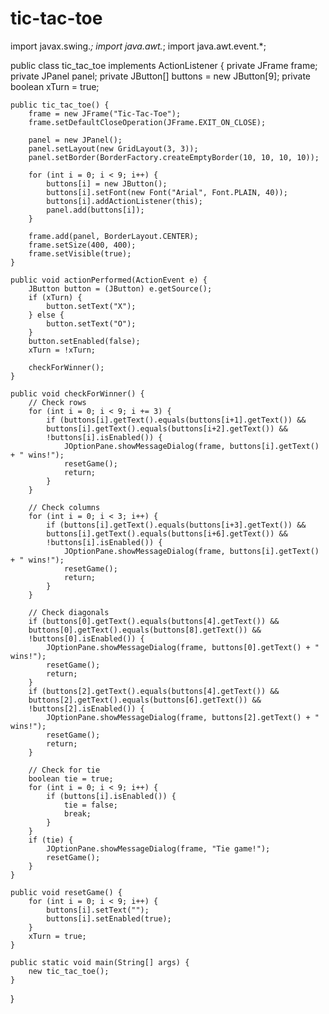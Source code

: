 # tic-tac-toe
import javax.swing.*;
import java.awt.*;
import java.awt.event.*;

public class tic_tac_toe implements ActionListener {
    private JFrame frame;
    private JPanel panel;
    private JButton[] buttons = new JButton[9];
    private boolean xTurn = true;

    public tic_tac_toe() {
        frame = new JFrame("Tic-Tac-Toe");
        frame.setDefaultCloseOperation(JFrame.EXIT_ON_CLOSE);

        panel = new JPanel();
        panel.setLayout(new GridLayout(3, 3));
        panel.setBorder(BorderFactory.createEmptyBorder(10, 10, 10, 10));

        for (int i = 0; i < 9; i++) {
            buttons[i] = new JButton();
            buttons[i].setFont(new Font("Arial", Font.PLAIN, 40));
            buttons[i].addActionListener(this);
            panel.add(buttons[i]);
        }

        frame.add(panel, BorderLayout.CENTER);
        frame.setSize(400, 400);
        frame.setVisible(true);
    }

    public void actionPerformed(ActionEvent e) {
        JButton button = (JButton) e.getSource();
        if (xTurn) {
            button.setText("X");
        } else {
            button.setText("O");
        }
        button.setEnabled(false);
        xTurn = !xTurn;

        checkForWinner();
    }

    public void checkForWinner() {
        // Check rows
        for (int i = 0; i < 9; i += 3) {
            if (buttons[i].getText().equals(buttons[i+1].getText()) && 
            buttons[i].getText().equals(buttons[i+2].getText()) && 
            !buttons[i].isEnabled()) {
                JOptionPane.showMessageDialog(frame, buttons[i].getText() + " wins!");
                resetGame();
                return;
            }
        }

        // Check columns
        for (int i = 0; i < 3; i++) {
            if (buttons[i].getText().equals(buttons[i+3].getText()) && 
            buttons[i].getText().equals(buttons[i+6].getText()) && 
            !buttons[i].isEnabled()) {
                JOptionPane.showMessageDialog(frame, buttons[i].getText() + " wins!");
                resetGame();
                return;
            }
        }

        // Check diagonals
        if (buttons[0].getText().equals(buttons[4].getText()) && 
        buttons[0].getText().equals(buttons[8].getText()) && 
        !buttons[0].isEnabled()) {
            JOptionPane.showMessageDialog(frame, buttons[0].getText() + " wins!");
            resetGame();
            return;
        }
        if (buttons[2].getText().equals(buttons[4].getText()) && 
        buttons[2].getText().equals(buttons[6].getText()) && 
        !buttons[2].isEnabled()) {
            JOptionPane.showMessageDialog(frame, buttons[2].getText() + " wins!");
            resetGame();
            return;
        }

        // Check for tie
        boolean tie = true;
        for (int i = 0; i < 9; i++) {
            if (buttons[i].isEnabled()) {
                tie = false;
                break;
            }
        }
        if (tie) {
            JOptionPane.showMessageDialog(frame, "Tie game!");
            resetGame();
        }
    }

    public void resetGame() {
        for (int i = 0; i < 9; i++) {
            buttons[i].setText("");
            buttons[i].setEnabled(true);
        }
        xTurn = true;
    }

    public static void main(String[] args) {
        new tic_tac_toe();
    }
}
